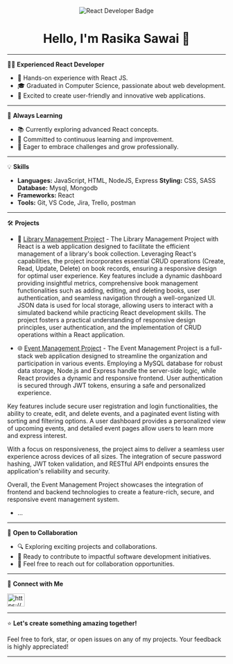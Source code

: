 <div align="center">
  <p align="center" >
  <img src="https://img.shields.io/badge/-React%20Developer-61DAFB?style=flat&logo=react&logoColor=white" alt="React Developer Badge" />
</p>

# Hello, I'm Rasika Sawai 👋

</div>

---

👩‍💻 **Experienced React Developer**

- 💼 Hands-on experience with React JS.
- 🎓 Graduated in Computer Science, passionate about web development.
- 🚀 Excited to create user-friendly and innovative web applications.

---

🌱 **Always Learning**

- 📚 Currently exploring advanced React concepts.
- 🧠 Committed to continuous learning and improvement.
- 🌟 Eager to embrace challenges and grow professionally.

---

💡 **Skills**

- **Languages:** JavaScript, HTML, NodeJS, Express
  **Styling:** CSS, SASS
  **Database:** Mysql, Mongodb
- **Frameworks:** React
- **Tools:** Git, VS Code, Jira, Trello, postman

---

🛠️ **Projects**

- 🚀 [Library Management Project]([link-to-project1](https://github.com/Rsawai/Library-Management.git)) - 
The Library Management Project with React is a web application designed to facilitate the efficient management of a library's book collection. Leveraging React's capabilities, the project incorporates essential CRUD operations (Create, Read, Update, Delete) on book records, ensuring a responsive design for optimal user experience. Key features include a dynamic dashboard providing insightful metrics, comprehensive book management functionalities such as adding, editing, and deleting books, user authentication, and seamless navigation through a well-organized UI. JSON data is used for local storage, allowing users to interact with a simulated backend while practicing React development skills. The project fosters a practical understanding of responsive design principles, user authentication, and the implementation of CRUD operations within a React application.

- 🌐 [Event Management Project]([link-to-project2](https://github.com/Rsawai/Event-Management.git)) - 
The Event Management Project is a full-stack web application designed to streamline the organization and participation in various events. Employing a MySQL database for robust data storage, Node.js and Express handle the server-side logic, while React provides a dynamic and responsive frontend. User authentication is secured through JWT tokens, ensuring a safe and personalized experience.

Key features include secure user registration and login functionalities, the ability to create, edit, and delete events, and a paginated event listing with sorting and filtering options. A user dashboard provides a personalized view of upcoming events, and detailed event pages allow users to learn more and express interest.

With a focus on responsiveness, the project aims to deliver a seamless user experience across devices of all sizes. The integration of secure password hashing, JWT token validation, and RESTful API endpoints ensures the application's reliability and security.

Overall, the Event Management Project showcases the integration of frontend and backend technologies to create a feature-rich, secure, and responsive event management system.
- ...

---

🌟 **Open to Collaboration**

- 🔍 Exploring exciting projects and collaborations.
- 🌈 Ready to contribute to impactful software development initiatives.
- 💌 Feel free to reach out for collaboration opportunities.

---

🔗 **Connect with Me**

<a href= "https://www.linkedin.com/in/rasika-sawai-9505a722b/" target="blank"><img align="center" src="https://raw.githubusercontent.com/rahuldkjain/github-profile-readme-generator/master/src/images/icons/Social/linked-in-alt.svg" alt="https://www.linkedin.com/in/shubhampawar-/" height="30" width="40" /></a>
</p>

---

⭐ **Let's create something amazing together!**

Feel free to fork, star, or open issues on any of my projects. Your feedback is highly appreciated!

---

<!--
**Rsawai/Rsawai** is a ✨ _special_ ✨ repository because its `README.md` (this file) appears on your GitHub profile.

Here are some ideas to get you started:

- 🔭 I’m currently working on ...
- 🌱 I’m currently learning ...
- 👯 I’m looking to collaborate on ...
- 🤔 I’m looking for help with ...
- 💬 Ask me about ...
- 📫 How to reach me: ...
- 😄 Pronouns: ...
- ⚡ Fun fact: ...
-->
